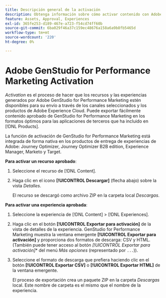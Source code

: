 ```yaml
---
title: Descripción general de la activación
description: Obtenga información sobre cómo activar contenido con Adobe Experience Cloud y aplicaciones de terceros.
feature: Assets, Approval, Experiences
exl-id: 365fe253-d189-467e-a723-f54cd74ff60b
source-git-commit: 6ba029f46a37c159ec48676a158a6a9b8fb5465d
workflow-type: tm+mt
source-wordcount: '220'
ht-degree: 0%

---
```


# Adobe GenStudio for Performance Marketing Activation

_Activation_ es el proceso de hacer que los recursos y las experiencias generados por Adobe GenStudio for Performance Marketing estén disponibles para su envío a través de los canales seleccionados y los productos de Adobe Experience Cloud. Puede exportar fácilmente contenido aprobado de GenStudio for Performance Marketing en los formatos óptimos para las aplicaciones de terceros que ha incluido en [!DNL Products].

La función de activación de GenStudio for Performance Marketing está integrada de forma nativa en los productos de entrega de experiencias de Adobe: Journey Optimizer, Journey Optimizer B2B edition, Experience Manager, Marketo y Target.

**Para activar un recurso aprobado**:

1. Seleccione el recurso de [!DNL Content].

1. Haga clic en el icono **[!UICONTROL Descargar]** (flecha abajo) sobre la vista _Detalles_.

   El recurso se descargó como archivo ZIP en la carpeta local _Descargas_.

**Para activar una experiencia aprobada**:

1. Seleccione la experiencia de [!DNL Content] > [!DNL Experiences].

1. Haga clic en el botón **[!UICONTROL Exportar para activación]** de la vista de detalles de la experiencia. GenStudio for Performance Marketing muestra la ventana emergente **[!UICONTROL Exportar para activación]** y proporciona dos formatos de descarga: CSV y HTML. (También puede tener acceso al botón *[!UICONTROL Exportar para activación]** del menú _Más opciones_ (representado por `...`)).

1. Seleccione el formato de descarga que prefiera haciendo clic en el botón **[!UICONTROL Exportar CSV]** o **[!UICONTROL Exportar HTML]** de la ventana emergente.

   El proceso de exportación crea un paquete ZIP en la carpeta _Descargas_ local. Este nombre de carpeta es el mismo que el nombre de la experiencia.
